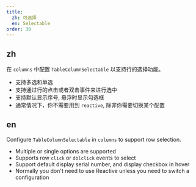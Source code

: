 ```yaml
---
title:
  zh: 可选择
  en: Selectable
order: 30
---
```


## zh

在 `columns` 中配置 `TableColumnSelectable` 以支持行的选择功能。

- 支持多选和单选
- 支持通过行的点击或者双击事件来进行选中
- 支持默认显示序号, 悬浮时显示勾选框
- 通常情况下，你不需要用到 `reactive`, 除非你需要切换某个配置

## en

Configure `TableColumnSelectable` in `columns` to support row selection.

- Multiple or single options are supported
- Supports row `click` or `dblclick` events to select
- Support default display serial number, and display checkbox in hover
- Normally you don't need to use Reactive unless you need to switch a configuration
